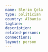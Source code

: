 ```yaml
---
name: Blerim Çela
type: politician
country: Albania
tagline:
description:
related-persons:
connections:
layout: person
---
```

